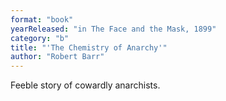 ```yaml
---
format: "book"
yearReleased: "in The Face and the Mask, 1899"
category: "b"
title: "'The Chemistry of Anarchy'"
author: "Robert Barr"
---
```

Feeble story of cowardly anarchists.